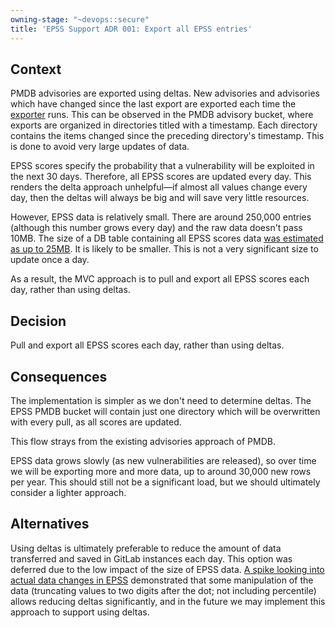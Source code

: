 ```yaml
---
owning-stage: "~devops::secure"
title: 'EPSS Support ADR 001: Export all EPSS entries'
---
```


## Context

PMDB advisories are exported using deltas. New advisories and advisories which have changed since the last export are exported each time the [exporter](https://gitlab.com/gitlab-org/security-products/license-db/license-exporter) runs. 
This can be observed in the PMDB advisory bucket, where exports are organized in directories titled with a timestamp. 
Each directory contains the items changed since the preceding directory's timestamp. 
This is done to avoid very large updates of data.

EPSS scores specify the probability that a vulnerability will be exploited in the next 30 days. 
Therefore, all EPSS scores are updated every day. 
This renders the delta approach unhelpful—if almost all values change every day, then the deltas will always be big and will save very little resources.

However, EPSS data is relatively small. There are around 250,000 entries (although this number grows every day) and the raw data doesn't pass 10MB. 
The size of a DB table containing all EPSS scores data [was estimated as up to 25MB](https://gitlab.com/gitlab-org/gitlab/-/issues/468130). 
It is likely to be smaller. This is not a very significant size to update once a day. 

As a result, the MVC approach is to pull and export all EPSS scores each day, rather than using deltas. 

## Decision

Pull and export all EPSS scores each day, rather than using deltas. 

## Consequences

The implementation is simpler as we don't need to determine deltas. 
The EPSS PMDB bucket will contain just one directory which will be overwritten with every pull, as all scores are updated. 

This flow strays from the existing advisories approach of PMDB. 

EPSS data grows slowly (as new vulnerabilities are released), so over time we will be exporting more and more data, up to around 30,000 new rows per year. 
This should still not be a significant load, but we should ultimately consider a lighter approach.

## Alternatives

Using deltas is ultimately preferable to reduce the amount of data transferred and saved in GitLab instances each day. 
This option was deferred due to the low impact of the size of EPSS data. 
[A spike looking into actual data changes in EPSS](https://gitlab.com/gitlab-org/gitlab/-/issues/468286) demonstrated that some manipulation of the data (truncating values to two digits after the dot; not including percentile) allows reducing deltas significantly, and in the future we may implement this approach to support using deltas.
